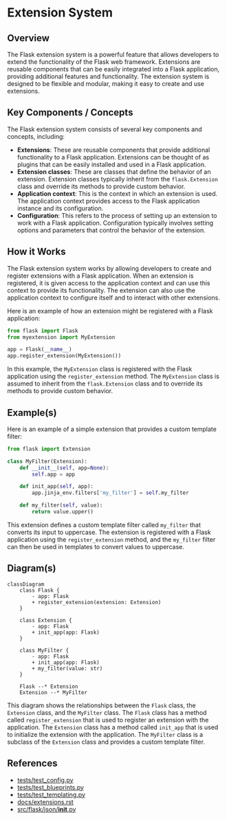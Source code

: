 # Extension System
## Overview
The Flask extension system is a powerful feature that allows developers to extend the functionality of the Flask web framework. Extensions are reusable components that can be easily integrated into a Flask application, providing additional features and functionality. The extension system is designed to be flexible and modular, making it easy to create and use extensions.

## Key Components / Concepts
The Flask extension system consists of several key components and concepts, including:

* **Extensions**: These are reusable components that provide additional functionality to a Flask application. Extensions can be thought of as plugins that can be easily installed and used in a Flask application.
* **Extension classes**: These are classes that define the behavior of an extension. Extension classes typically inherit from the `flask.Extension` class and override its methods to provide custom behavior.
* **Application context**: This is the context in which an extension is used. The application context provides access to the Flask application instance and its configuration.
* **Configuration**: This refers to the process of setting up an extension to work with a Flask application. Configuration typically involves setting options and parameters that control the behavior of the extension.

## How it Works
The Flask extension system works by allowing developers to create and register extensions with a Flask application. When an extension is registered, it is given access to the application context and can use this context to provide its functionality. The extension can also use the application context to configure itself and to interact with other extensions.

Here is an example of how an extension might be registered with a Flask application:
```python
from flask import Flask
from myextension import MyExtension

app = Flask(__name__)
app.register_extension(MyExtension())
```
In this example, the `MyExtension` class is registered with the Flask application using the `register_extension` method. The `MyExtension` class is assumed to inherit from the `flask.Extension` class and to override its methods to provide custom behavior.

## Example(s)
Here is an example of a simple extension that provides a custom template filter:
```python
from flask import Extension

class MyFilter(Extension):
    def __init__(self, app=None):
        self.app = app

    def init_app(self, app):
        app.jinja_env.filters['my_filter'] = self.my_filter

    def my_filter(self, value):
        return value.upper()
```
This extension defines a custom template filter called `my_filter` that converts its input to uppercase. The extension is registered with a Flask application using the `register_extension` method, and the `my_filter` filter can then be used in templates to convert values to uppercase.

## Diagram(s)
```mermaid
classDiagram
    class Flask {
        - app: Flask
        + register_extension(extension: Extension)
    }

    class Extension {
        - app: Flask
        + init_app(app: Flask)
    }

    class MyFilter {
        - app: Flask
        + init_app(app: Flask)
        + my_filter(value: str)
    }

    Flask --* Extension
    Extension --* MyFilter
```
This diagram shows the relationships between the `Flask` class, the `Extension` class, and the `MyFilter` class. The `Flask` class has a method called `register_extension` that is used to register an extension with the application. The `Extension` class has a method called `init_app` that is used to initialize the extension with the application. The `MyFilter` class is a subclass of the `Extension` class and provides a custom template filter.

## References
* [tests/test_config.py](tests/test_config.py)
* [tests/test_blueprints.py](tests/test_blueprints.py)
* [tests/test_templating.py](tests/test_templating.py)
* [docs/extensions.rst](docs/extensions.rst)
* [src/flask/json/__init__.py](src/flask/json/__init__.py)
